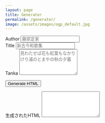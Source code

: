 ```yaml
---
layout: page
title: Generator
permalink: /generator/
image: /assets/images/ogp_default.jpg
---
```


<div class="form-group">
    <label for="author">Author</label>
    <input type="text" id="author" class="form-control" placeholder="藤原定家">
</div>

<div class="form-group">
    <label for="title">Title</label>
    <input type="text" id="title" class="form-control" placeholder="新古今和歌集">
</div>

<div class="form-group">
    <label for="tanka">Tanka</label>
    <textarea id="tanka" class="form-control" rows="5" placeholder="見わたせば花も紅葉もなかりけり浦のとまやの秋の夕暮"></textarea>
</div>

<button class="btn btn-primary" onclick="generateTanka()">Generate HTML</button>

<div class="form-group mt-4">
    <label for="outputHtml">生成されたHTML</label>
    <textarea id="outputHtml" class="form-control" rows="5" readonly></textarea>
</div>

<script>
function generateTanka() {
    const author = document.getElementById('author').value;
    const title = document.getElementById('title').value;
    const tanka = document.getElementById('tanka').value;

    // 改行で短歌を分割
    const tankaLines = tanka.split('\n');

    var tankaMain = [];
    tankaLines.forEach(function(line) {
        tankaMain.push('<p>' + line + '</p>' + '\n');
    });

    var tankaSummary = [];
    tankaLines.forEach(function(line) {
        tankaSummary.push(line + '<br/>');
    });

    // 出力されるHTML文字列を生成
    // TODO: 絵文字を簡単に選べるようにする
    const outputHtml = [
       `---`,
       `layout: post`,
       `title: ` + title, 
       `image: /assets/images/ogp_default.jpg`,
       `author: ` + author,
       `category: ` + author,
       `emoji: 🐕`,
       `---`,
        `<div class="tanka-area"><div class="tanka">`,
    ].concat(
        tankaMain, 
        [
            `</div></div>\n`, 
            `---\n`,
            `<details><summary>` + title + `</summary>`,
        ],
        tankaSummary,
        `<br/>\n`,
        `</details>\n`,
        author + '\n',
    ).join('\n');

    // 生成されたHTMLをテキストボックスにプレーンテキストとして出力
    document.getElementById('outputHtml').value = outputHtml;
}
</script>
